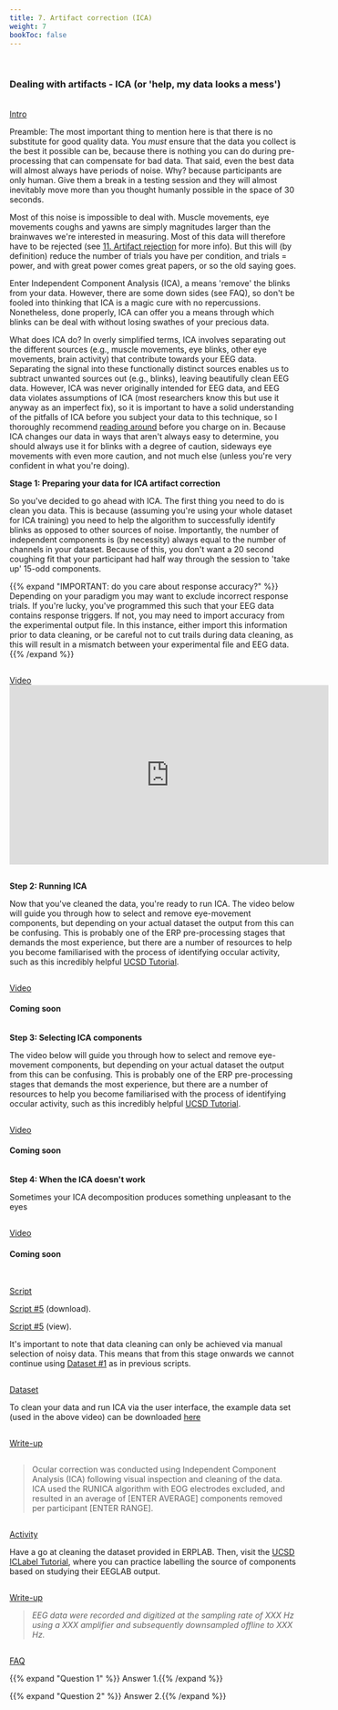 ```yaml
---
title: 7. Artifact correction (ICA)
weight: 7
bookToc: false
---
```

<br>

### Dealing with artifacts - ICA (or 'help, my data looks a mess')

<br>
<u> Intro</u>

Preamble: The most important thing to mention here is that there is no substitute for good quality data. You *must* ensure that the data you collect is the best it possible can be, because there is nothing you can do during pre-processing that can compensate for bad data. That said, even the best data will almost always have periods of noise. Why? because participants are only human. Give them a break in a testing session and they will almost inevitably move more than you thought humanly possible in the space of 30 seconds.

Most of this noise is impossible to deal with. Muscle movements, eye movements coughs and yawns are simply magnitudes larger than the brainwaves we're interested in measuring. Most of this data will therefore have to be rejected (see [11. Artifact rejection](https://j-lewen.github.io/erp/docs/table-of-contents/training/part_11/) for more info). But this will (by definition) reduce the number of trials you have per condition, and trials = power, and with great power comes great papers, or so the old saying goes. 

Enter Independent Component Analysis (ICA), a means 'remove' the blinks from your data. However, there are some down sides (see FAQ), so don't be fooled into thinking that ICA is a magic cure with no repercussions. Nonetheless, done properly, ICA can offer you a means through which blinks can be deal with without losing swathes of your precious data.

What does ICA do? In overly simplified terms, ICA involves separating out the different sources (e.g., muscle movements, eye blinks, other eye movements, brain activity) that contribute towards your EEG data. Separating the signal into these functionally distinct sources enables us to subtract unwanted sources out (e.g., blinks), leaving beautifully clean EEG data. However, ICA was never originally intended for EEG data, and EEG data violates assumptions of ICA (most researchers know this but use it anyway as an imperfect fix), so it is important to have a solid understanding of the pitfalls of ICA before you subject your data to this technique, so I thoroughly recommend [reading around](https://eeglab.org/tutorials/06_RejectArtifacts/RunICA.html) before you charge on in. Because ICA changes our data in ways that aren't always easy to determine, you should always use it for blinks with a degree of caution, sideways eye movements with even more caution, and not much else (unless you're very confident in what you're doing).

**Stage 1: Preparing your data for ICA artifact correction**

So you've decided to go ahead with ICA. The first thing you need to do is clean you data. This is because (assuming you're using your whole dataset for ICA training) you need to help the algorithm to successfully identify blinks as opposed to other sources of noise. Importantly, the number of independent components is (by necessity) always equal to the number of channels in your dataset. Because of this, you don't want a 20 second coughing fit that your participant had half way through the session to 'take up' 15-odd components.

{{% expand "IMPORTANT: do you care about response accuracy?" %}}
Depending on your paradigm you may want to exclude incorrect response trials. If you're lucky, you've programmed this such that your EEG data contains response triggers. If not, you may need to import accuracy from the experimental output file. In this instance, either import this information prior to data cleaning, or be careful not to cut trails during data cleaning, as this will result in a mismatch between your experimental file and EEG data.{{% /expand %}}

<hr style="height:1px; visibility:hidden;" />
<u> Video</u>
<br>
<iframe width="560" height="315" src="https://www.youtube.com/embed/U8FCzk8MoFo" title="YouTube video player" frameborder="0" allow="accelerometer; autoplay; clipboard-write; encrypted-media; gyroscope; picture-in-picture; web-share" allowfullscreen></iframe>


<hr style="height:1px; visibility:hidden;" />

**Step 2: Running ICA**

Now that you've cleaned the data, you're ready to run ICA. The video below will guide you through how to select and remove eye-movement components, but depending on your actual dataset the output from this can be confusing. This is probably one of the ERP pre-processing stages that demands the most experience, but there are a number of resources to help you become familiarised with the process of identifying occular activity, such as this incredibly helpful [UCSD Tutorial](https://labeling.ucsd.edu/tutorial/labels). 

<hr style="height:1px; visibility:hidden;" />
<u> Video</u>

#### Coming soon

<hr style="height:1px; visibility:hidden;" />

**Step 3: Selecting ICA components**

The video below will guide you through how to select and remove eye-movement components, but depending on your actual dataset the output from this can be confusing. This is probably one of the ERP pre-processing stages that demands the most experience, but there are a number of resources to help you become familiarised with the process of identifying occular activity, such as this incredibly helpful [UCSD Tutorial](https://labeling.ucsd.edu/tutorial/labels). 

<hr style="height:1px; visibility:hidden;" />
<u> Video</u>


#### Coming soon


<hr style="height:1px; visibility:hidden;" />

**Step 4: When the ICA doesn't work**

Sometimes your ICA decomposition produces something unpleasant to the eyes


<hr style="height:1px; visibility:hidden;" />
<u> Video</u>


#### Coming soon

<hr style="height:1px; visibility:hidden;" />

<hr style="height:1px; visibility:hidden;" />
<u> Script</u>

 [Script #5](/erp/files/script_6.zip) (download).

 [Script #5](/erp/files/script_6.txt) (view).

 It's important to note that data cleaning can only be achieved via manual selection of noisy data. This means that from this stage onwards we cannot continue using [Dataset #1](https://drive.google.com/drive/folders/14ZlXqNKQVOCI1ZDHlCSHqVuea1CQlNMu?usp=sharing) as in previous scripts. 

<hr style="height:1px; visibility:hidden;" />
<u> Dataset</u>

To clean your data and run ICA via the user interface, the example data set (used in the above video) can be downloaded [here](https://drive.google.com/drive/folders/1E9bz4FVpZT1i1-JCFP6kNf5EkvltvCP9?usp=sharing)


<hr style="height:1px; visibility:hidden;" />
<u> Write-up </u>

<hr style="height:1px; visibility:hidden;" />
<div class="write-up">

>Ocular correction was conducted using Independent Component Analysis (ICA)
following visual inspection and cleaning of the data. ICA used the RUNICA algorithm with EOG electrodes excluded, and resulted in an average of [ENTER AVERAGE] components removed per participant [ENTER RANGE].

</div>
<hr style="height:1px; visibility:hidden;" />
<u> Activity</u>

Have a go at cleaning the dataset provided in ERPLAB. Then, visit the [UCSD ICLabel Tutorial](https://labeling.ucsd.edu/tutorial/practice), where you can practice labelling the source of components based on studying their EEGLAB output.

<hr style="height:1px; visibility:hidden;" />
<u> Write-up </u>


>*EEG data were recorded and digitized at the sampling rate of XXX Hz using a XXX amplifier and subsequently downsampled offline to XXX Hz.*

<hr style="height:1px; visibility:hidden;" />
<u>FAQ</u>

{{% expand "Question 1" %}}
Answer 1.{{% /expand %}}

{{% expand "Question 2" %}}
Answer 2.{{% /expand %}}